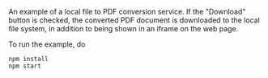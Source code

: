 An example of a local file to PDF conversion service.  If the "Download" button is checked, the
converted PDF document is downloaded to the local file system, in addition to being shown in an
iframe on the web page.

To run the example, do
```
npm install
npm start
```
